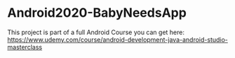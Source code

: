 # Android2020-BabyNeedsApp

This project is part of a full Android Course you can get here: https://www.udemy.com/course/android-development-java-android-studio-masterclass
